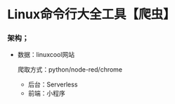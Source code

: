 # Linux命令行大全工具【爬虫】

#### 

### 架构；

- 数据：linuxcool网站

  爬取方式：python/node-red/chrome

  - 后台：Serverless
  - 前端：小程序



